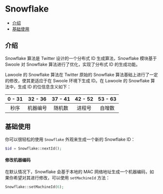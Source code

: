# Snowflake

- [介绍](#introduction)
- [基础使用](#basic-usage)

<a name="introduction"></a>
## 介绍

Snowflake 算法是 Twitter 设计的一个分布式 ID 生成算法，Snowflake 模块基于 Swoole 对 Snowflake 算法进行了优化，实现了分布式 ID 的生成功能。

Lawoole 的 Snowflake 算法在 Twitter 原始的 Snowflake 算法基础上进行了一定的修改，使其更适应于在 Swoole 环境下生成 ID。在 Lawoole 的 Snowflake 算法中，生成 ID 的位信息含义如下：

 0 - 31 | 32 - 36 | 37 - 41 | 42 - 52 | 53 - 63
:------:|:-------:|:-------:|:-------:|:-------:|
 秒序 | 机器编号 | 随机数 | 进程号 | 自增数

<a name="basic-usage"></a>
## 基础使用

你可以很轻松的使用 `Snowflake` 外观来生成一个新的 Snowflake ID：

```php
$id = Snowflake::nextId();
```

#### 修改机器编码

在默认情况下，Snowflake 会基于本地的 MAC 网络地址生成一个机器编码，如果你希望对其进行修改，可以使用 `setMachineId` 方法：

```php
Snowflake::setMachineId(6);
```

